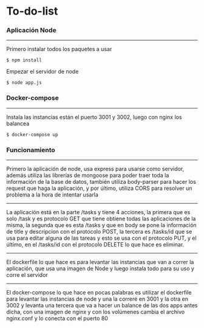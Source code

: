 # To-do-list

### Aplicación Node
***
Primero instalar todos los paquetes a usar

```
$ npm install
```
Empezar el servidor de node
```
$ node app.js
```

### Docker-compose 
***
Instala las instancias están el puerto 3001 y 3002, luego con nginx los balancea
```
$ docker-compose up
```

### Funcionamiento 

***
Primero la aplicación de node, usa express para usarse como servidor, además utiliza las librerías de mongoose para poder traer toda la información de la base de datos, también utiliza body-parser para hacer los request que haga la aplicación, y por último, utiliza CORS para resolver un problema a la hora de intentar usarla 
***
La aplicación está en la parte /tasks y tiene 4 acciones, la primera que es solo /task y es protocolo GET que tiene obtiene todas las aplicaciones de la misma, la segunda que es esta /tasks y que en body se pone la información de title y descripcion con el protocolo POST, la tercera es /tasks/id que se usa para editar alguna de las tareas y esto se usa con el protocolo PUT, y el último, en el /tasks/id con el protocolo DELETE lo que hace es eliminar.
***
El dockerfile lo que hace es para levantar las instancias que van a correr la aplicación, que usa una imagen de Node y luego instala todo para su uso y corre el servidor
***
El docker-compose lo que hace en pocas palabras es utilizar el dockerfile para levantar las instancias de node y una la correré en 3001 y la otra en 3002 y levanta una tercera que va a hacer un balance de las dos apps antes dicha, con una imagen de nginx y con los volúmenes cambia el archivo nginx.conf y lo conecta con el puerto 80



